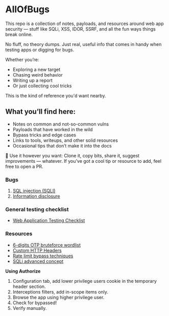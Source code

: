 # AllOfBugs

This repo is a collection of notes, payloads, and resources around web app security — stuff like SQLi, XSS, IDOR, SSRF, and all the fun ways things break online.

No fluff, no theory dumps. Just real, useful info that comes in handy when testing apps or digging for bugs.

Whether you’re:
- Exploring a new target
- Chasing weird behavior
- Writing up a report
- Or just collecting cool tricks

This is the kind of reference you'd want nearby.

## What you’ll find here:
- Notes on common and not-so-common vulns
- Payloads that have worked in the wild
- Bypass tricks and edge cases
- Links to tools, writeups, and other solid resources
- Occasional tips that don’t make it into the docs

🤝 Use it however you want:
Clone it, copy bits, share it, suggest improvements — whatever.
If you’ve got a cool tip or resource to add, feel free to open a PR.

### Bugs
1. [SQL injection (SQLI)](https://github.com/yuzadef/allofbugs/blob/main/sqli.md)
2. [Information disclosure](https://github.com/yuzadef/allofbugs/blob/main/information-disclosure.md)

### General testing checklist
- [Web Application Testing Checklist](https://github.com/yuzadef/allofbugs/blob/main/checklist.md)

### Resources
- [6-digits OTP bruteforce wordlist](https://raw.githubusercontent.com/indahud/OTP-Wordlist/master/6_digit_mix.txt)
- [Custom HTTP Headers](https://gist.githubusercontent.com/kaimi-/6b3c99538dce9e3d29ad647b325007c1/raw/921b0dd64e01c31106ece6087a3582e2d6fc6bc2/gistfile1.txt)
- [Rate limit bypass techniques](https://medium.com/@raxomara/bypassing-rate-limits-all-known-techniques-25891bb5ca59)
- [SQLi advanced concept](https://johnermac.github.io/notes/ewptx/sqli/)

**Using Authorize**
1. Configuration tab, add lower privilege users cookie in the temporary header section.
2. Interceptions filters, add in-scope items only.
3. Browse the app using higher privilege user.
4. Check for bypassed!
5. Verify manually.